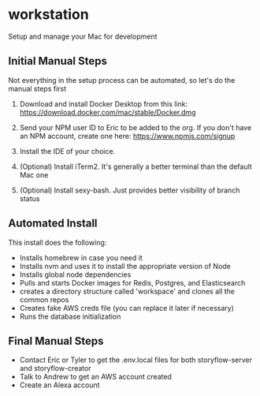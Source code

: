 # workstation
Setup and manage your Mac for development

## Initial Manual Steps
Not everything in the setup process can be automated, so let's do the manual steps first

1. Download and install Docker Desktop from this link: https://download.docker.com/mac/stable/Docker.dmg
1. Send your NPM user ID to Eric to be added to the org. If you don't have an NPM account, create one here: https://www.npmjs.com/signup
1. Install the IDE of your choice.

1. (Optional) Install iTerm2. It's generally a better terminal than the default Mac one
1. (Optional) Install sexy-bash. Just provides better visibility of branch status

## Automated Install 
This install does the following:

- Installs homebrew in case you need it
- Installs nvm and uses it to install the appropriate version of Node
- Installs global node dependencies
- Pulls and starts Docker images for Redis, Postgres, and Elasticsearch
- creates a directory structure called 'workspace' and clones all the common repos
- Creates fake AWS creds file (you can replace it later if necessary)
- Runs the database initialization

## Final Manual Steps

- Contact Eric or Tyler to get the .env.local files for both storyflow-server and storyflow-creator
- Talk to Andrew to get an AWS account created
- Create an Alexa account
